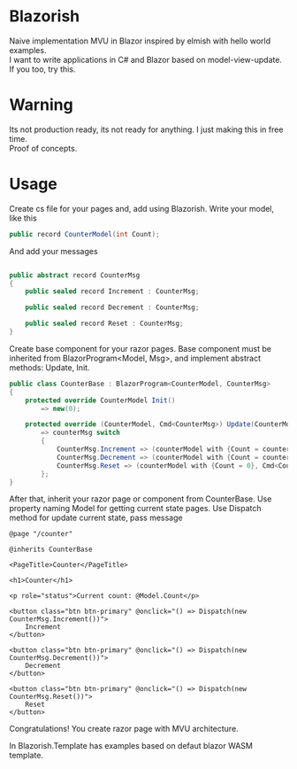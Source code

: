 # Blazorish
Naive implementation MVU in Blazor inspired by elmish with hello world examples. <br />
I want to write applications in C# and Blazor based on model-view-update. If you too, try this. 
# Warning
Its not production ready, its not ready for anything. I just making this in free time. <br /> 
Proof of concepts.
# Usage
Create cs file for your pages and, add using Blazorish. 
Write your model, like this
```csharp
public record CounterModel(int Count);
```
And add your messages 
```csharp

public abstract record CounterMsg
{
    public sealed record Increment : CounterMsg;

    public sealed record Decrement : CounterMsg;

    public sealed record Reset : CounterMsg;
}
```
Create base component for your razor pages. 
Base component must be inherited from BlazorProgram<Model, Msg>, and implement abstract methods: Update, Init. 
```csharp
public class CounterBase : BlazorProgram<CounterModel, CounterMsg>
{
    protected override CounterModel Init()
        => new(0);

    protected override (CounterModel, Cmd<CounterMsg>) Update(CounterModel counterModel, CounterMsg counterMsg)
        => counterMsg switch
        {
            CounterMsg.Increment => (counterModel with {Count = counterModel.Count + 1}, Cmd<CounterMsg>.None()),
            CounterMsg.Decrement => (counterModel with {Count = counterModel.Count - 1}, Cmd<CounterMsg>.None()),
            CounterMsg.Reset => (counterModel with {Count = 0}, Cmd<CounterMsg>.None())
        };
}
```
After that, inherit your razor page or component from CounterBase. Use property naming Model for getting current state pages. 
Use Dispatch method for update current state, pass message  
```razor
@page "/counter"

@inherits CounterBase

<PageTitle>Counter</PageTitle>

<h1>Counter</h1>

<p role="status">Current count: @Model.Count</p>

<button class="btn btn-primary" @onclick="() => Dispatch(new CounterMsg.Increment())">
    Increment
</button>

<button class="btn btn-primary" @onclick="() => Dispatch(new CounterMsg.Decrement())">
    Decrement
</button>

<button class="btn btn-primary" @onclick="() => Dispatch(new CounterMsg.Reset())">
    Reset
</button>
```
Congratulations! You create razor page with MVU architecture.

In Blazorish.Template has examples based on defaut blazor WASM template.
